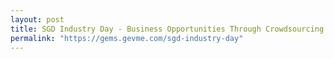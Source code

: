 ```yaml
---
layout: post
title: SGD Industry Day - Business Opportunities Through Crowdsourcing - Open Innovation Platform
permalink: "https://gems.gevme.com/sgd-industry-day"
---
```

